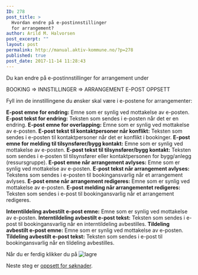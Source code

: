```yaml
---
ID: 278
post_title: >
  Hvordan endre på e-postinnstillinger
  for arrangement?
author: Arild M. Halvorsen
post_excerpt: ""
layout: post
permalink: http://manual.aktiv-kommune.no/?p=278
published: true
post_date: 2017-11-14 11:28:43
---
```

Du kan endre på e-postinnstillinger for arrangement under 

BOOKING => INNSTILLINGER => ARRANGEMENT E-POST OPPSETT

Fyll inn de innstillingene du ønsker skal være i e-postene for arrangementer:

**E-post emne for endring:** Emne som er synlig ved mottakelse av e-posten. 
**E-post tekst for endring:** Teksten som sendes i e-posten når det er en endring. 
**E-post emne for overlapping:** Emne som er synlig ved mottakelse av e-posten. 
**E-post tekst til kontaktpersoner når konflikt:** Teksten som sendes i e-posten til kontaktpersoner når  det er konflikt i bookinger.
**E-post emne for melding til tilsynsfører/bygg kontakt:** Emne som er synlig ved mottakelse av e-posten. 
**E-post tekst til tilsynsfører/bygg kontakt:** Teksten som sendes i e-posten til tilsynsfører eller kontaktpersonen for bygg/anlegg (ressursgruppe).
**E-post emne når arrangement avlyses:**  Emne som er synlig ved mottakelse av e-posten.
**E-post tekst når arrangement avlyses:** Tekstens som sendes i e-posten til bookingansvarlig når et arrangement avlyses.
**E-post emne når arrangement redigeres:** Emne som er synlig ved mottakelse av e-posten. 
**E-post melding når arrangementet redigeres:** Teksten som sendes i e-post til bookingansvarlig når et arrangement redigeres.

**Interntildeling avbestilt e-post emne:** Emne som er synlig ved mottakelse av e-posten. 
**Interntildeling avbestilt e-post tekst:** Teksten som sendes i e-post til bookingansvarlig når en interntildeling avbestilles.
**Tildeling avbestilt e-post emne:** Emne som er synlig ved mottakelse av e-posten. 
**Tildeling avbestilt e-post tekst:** Teksten som sendes i e-post til bookingansvarlig når en tildeling avbestilles. 

Når du er ferdig klikker du på 
![lagre](http://manual.aktiv-kommune.no/wp-content/uploads/2017/12/lagre.png)

Neste steg er [oppsett for søknader](https://manual.aktiv-kommune.no/?p=281).